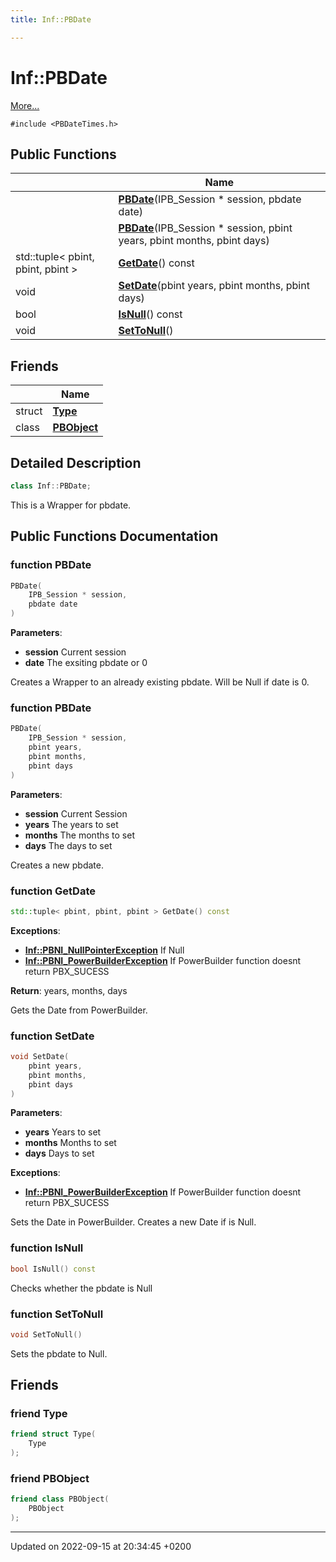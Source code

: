 ```yaml
---
title: Inf::PBDate

---
```


# Inf::PBDate



 [More...](#detailed-description)


`#include <PBDateTimes.h>`

## Public Functions

|                | Name           |
| -------------- | -------------- |
| | **[PBDate](/docs/doxygen/Classes/classInf_1_1PBDate.md#function-pbdate)**(IPB_Session * session, pbdate date) |
| | **[PBDate](/docs/doxygen/Classes/classInf_1_1PBDate.md#function-pbdate)**(IPB_Session * session, pbint years, pbint months, pbint days) |
| std::tuple< pbint, pbint, pbint > | **[GetDate](/docs/doxygen/Classes/classInf_1_1PBDate.md#function-getdate)**() const |
| void | **[SetDate](/docs/doxygen/Classes/classInf_1_1PBDate.md#function-setdate)**(pbint years, pbint months, pbint days) |
| bool | **[IsNull](/docs/doxygen/Classes/classInf_1_1PBDate.md#function-isnull)**() const |
| void | **[SetToNull](/docs/doxygen/Classes/classInf_1_1PBDate.md#function-settonull)**() |

## Friends

|                | Name           |
| -------------- | -------------- |
| struct | **[Type](/docs/doxygen/Classes/classInf_1_1PBDate.md#friend-type)**  |
| class | **[PBObject](/docs/doxygen/Classes/classInf_1_1PBDate.md#friend-pbobject)**  |

## Detailed Description

```cpp
class Inf::PBDate;
```


This is a Wrapper for pbdate. 

## Public Functions Documentation

### function PBDate

```cpp
PBDate(
    IPB_Session * session,
    pbdate date
)
```


**Parameters**: 

  * **session** Current session 
  * **date** The exsiting pbdate or 0 


Creates a Wrapper to an already existing pbdate. Will be Null if date is 0.


### function PBDate

```cpp
PBDate(
    IPB_Session * session,
    pbint years,
    pbint months,
    pbint days
)
```


**Parameters**: 

  * **session** Current Session 
  * **years** The years to set 
  * **months** The months to set 
  * **days** The days to set 


Creates a new pbdate.


### function GetDate

```cpp
std::tuple< pbint, pbint, pbint > GetDate() const
```


**Exceptions**: 

  * **[Inf::PBNI_NullPointerException](/docs/doxygen/Classes/classInf_1_1PBNI__NullPointerException.md)** If Null 
  * **[Inf::PBNI_PowerBuilderException](/docs/doxygen/Classes/classInf_1_1PBNI__PowerBuilderException.md)** If PowerBuilder function doesnt return PBX_SUCESS 


**Return**: years, months, days

Gets the Date from PowerBuilder.


### function SetDate

```cpp
void SetDate(
    pbint years,
    pbint months,
    pbint days
)
```


**Parameters**: 

  * **years** Years to set 
  * **months** Months to set 
  * **days** Days to set


**Exceptions**: 

  * **[Inf::PBNI_PowerBuilderException](/docs/doxygen/Classes/classInf_1_1PBNI__PowerBuilderException.md)** If PowerBuilder function doesnt return PBX_SUCESS 


Sets the Date in PowerBuilder. Creates a new Date if is Null.


### function IsNull

```cpp
bool IsNull() const
```


Checks whether the pbdate is Null 


### function SetToNull

```cpp
void SetToNull()
```


Sets the pbdate to Null. 


## Friends

### friend Type

```cpp
friend struct Type(
    Type 
);
```


### friend PBObject

```cpp
friend class PBObject(
    PBObject 
);
```


-------------------------------

Updated on 2022-09-15 at 20:34:45 +0200